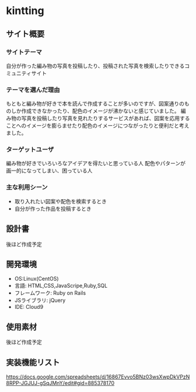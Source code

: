 # kintting

  ## サイト概要
  
  ### サイトテーマ
  自分が作った編み物の写真を投稿したり、投稿された写真を検索したりできるコミュニティサイト
  
  ### テーマを選んだ理由
  もともと編み物が好きで本を読んで作成することが多いのですが、図案通りのものしか作成できなかったり、配色のイメージが沸かないと感じていました。
  編み物の写真を投稿したり写真を見れたりするサービスがあれば、図案を応用することへのイメージを膨らませたり配色のイメージにつながったりと便利だと考えました。
  
  
  ### ターゲットユーザ
  編み物が好きでいろいろなアイデアを得たいと思っている人
  配色やパターンが画一的になってしまい、困っている人
  
  ### 主な利用シーン
  * 取り入れたい図案や配色を検索するとき
  * 自分が作った作品を投稿するとき
  

  ## 設計書
  後ほど作成予定
  
  ## 開発環境
  * OS:Linux(CentOS)
  * 言語: HTML,CSS,JavaScripe,Ruby,SQL
  * フレームワーク: Ruby on Rails
  * JSライブラリ: jQuery
  * IDE: Cloud9
  
  ## 使用素材
  後ほど作成予定

  ## 実装機能リスト
  https://docs.google.com/spreadsheets/d/16867Evvo5BNz03wsXwpDkVPzN8RPP-JGJUJ-gSqJMnY/edit#gid=885378170
